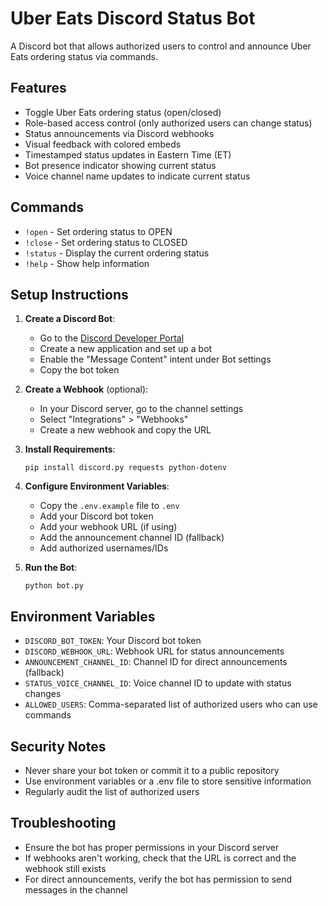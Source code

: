 # Uber Eats Discord Status Bot

A Discord bot that allows authorized users to control and announce Uber Eats ordering status via commands.

## Features

- Toggle Uber Eats ordering status (open/closed)
- Role-based access control (only authorized users can change status)
- Status announcements via Discord webhooks
- Visual feedback with colored embeds
- Timestamped status updates in Eastern Time (ET)
- Bot presence indicator showing current status
- Voice channel name updates to indicate current status

## Commands

- `!open` - Set ordering status to OPEN
- `!close` - Set ordering status to CLOSED
- `!status` - Display the current ordering status
- `!help` - Show help information

## Setup Instructions

1. **Create a Discord Bot**:
   - Go to the [Discord Developer Portal](https://discord.com/developers/applications)
   - Create a new application and set up a bot
   - Enable the "Message Content" intent under Bot settings
   - Copy the bot token

2. **Create a Webhook** (optional):
   - In your Discord server, go to the channel settings
   - Select "Integrations" > "Webhooks"
   - Create a new webhook and copy the URL

3. **Install Requirements**:
   ```
   pip install discord.py requests python-dotenv
   ```

4. **Configure Environment Variables**:
   - Copy the `.env.example` file to `.env`
   - Add your Discord bot token
   - Add your webhook URL (if using)
   - Add the announcement channel ID (fallback)
   - Add authorized usernames/IDs

5. **Run the Bot**:
   ```
   python bot.py
   ```

## Environment Variables

- `DISCORD_BOT_TOKEN`: Your Discord bot token
- `DISCORD_WEBHOOK_URL`: Webhook URL for status announcements
- `ANNOUNCEMENT_CHANNEL_ID`: Channel ID for direct announcements (fallback)
- `STATUS_VOICE_CHANNEL_ID`: Voice channel ID to update with status changes
- `ALLOWED_USERS`: Comma-separated list of authorized users who can use commands

## Security Notes

- Never share your bot token or commit it to a public repository
- Use environment variables or a .env file to store sensitive information
- Regularly audit the list of authorized users

## Troubleshooting

- Ensure the bot has proper permissions in your Discord server
- If webhooks aren't working, check that the URL is correct and the webhook still exists
- For direct announcements, verify the bot has permission to send messages in the channel
